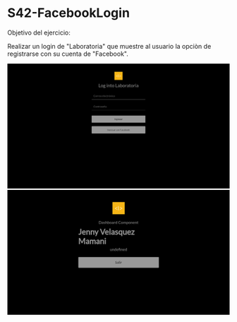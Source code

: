 # S42-FacebookLogin

Objetivo del ejercicio:

Realizar un login de "Laboratoria" que muestre al usuario la opciòn de registrarse con su cuenta de "Facebook".

<img src="image/ejemplo1.png" alt="Login">


<img src="image/ejemplo2.png" alt="Registrado">

